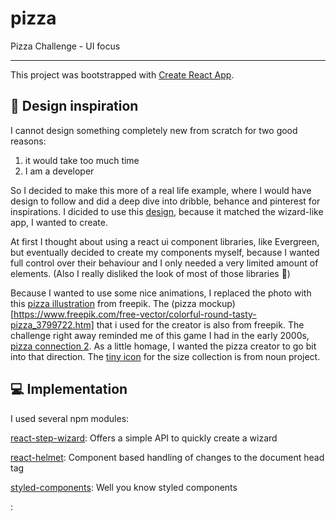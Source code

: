 # pizza

Pizza Challenge - UI focus

<hr></hr>

This project was bootstrapped with [Create React App](https://github.com/facebook/create-react-app).

## 🎨 Design inspiration

I cannot design something completely new from scratch for two good reasons:

<ol>
<li>it would take too much time</li>
<li>I am a developer</li>
</ol>

So I decided to make this more of a real life example, where I would have design to follow and did a deep dive into dribble, behance and pinterest for inspirations. I dicided to use this [design](https://www.behance.net/gallery/81662745/Website-Header-Concept-Designs), because it matched the wizard-like app, I wanted to create.

At first I thought about using a react ui component libraries, like Evergreen, but eventually decided to create my components myself, because I wanted full control over their behaviour and I only needed a very limited amount of elements. (Also I really disliked the look of most of those libraries 🤫)

Because I wanted to use some nice animations, I replaced the photo with this [pizza illustration](https://www.freepik.com/free-vector/pizza-slice-background_1168758.htm#page=1&query=pizza&position=46) from freepik. The (pizza mockup)[https://www.freepik.com/free-vector/colorful-round-tasty-pizza_3799722.htm] that i used for the creator is also from freepik. The challenge right away reminded me of this game I had in the early 2000s, [pizza connection 2](https://store.steampowered.com/app/599000/Pizza_Connection_2/). As a little homage, I wanted the pizza creator to go bit into that direction. The [tiny icon](https://thenounproject.com/search/?q=pizza&i=1746127) for the size collection is from noun project.

## 💻 Implementation

I used several npm modules:

[react-step-wizard](https://github.com/jcmcneal/react-step-wizard#readme): Offers a simple API to quickly create a wizard

[react-helmet](https://github.com/nfl/react-helmet): Component based handling of changes to the document head tag

[styled-components](https://www.styled-components.com/): Well you know styled components

[]():
